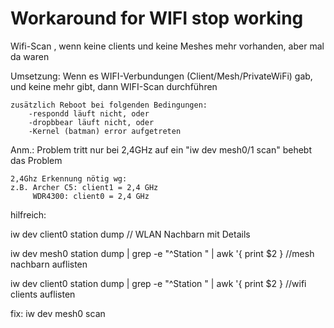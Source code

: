 Workaround for WIFI stop working
================================

Wifi-Scan , wenn keine clients und keine Meshes mehr vorhanden, aber mal da waren

Umsetzung:
	Wenn es WIFI-Verbundungen (Client/Mesh/PrivateWiFi) gab, und keine mehr gibt, 
	dann WIFI-Scan durchführen
	
	zusätzlich Reboot bei folgenden Bedingungen:
		-respondd läuft nicht, oder
		-dropbbear läuft nicht, oder
		-Kernel (batman) error aufgetreten


Anm.: 
	Problem tritt nur bei 2,4GHz auf
	ein "iw dev mesh0/1 scan" behebt das Problem
	
	2,4Ghz Erkennung nötig wg:
	z.B. Archer C5: client1 = 2,4 GHz
	     WDR4300: client0 = 2,4 GHz


hilfreich:

  iw dev client0 station dump       // WLAN Nachbarn mit Details
  
  iw dev mesh0 station dump | grep -e "^Station " | awk '{ print $2 }  //mesh nachbarn auflisten
  
  iw dev client0 station dump | grep -e "^Station " | awk '{ print $2 }  //wifi clients auflisten

  fix: iw dev mesh0 scan
